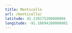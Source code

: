 ```yaml
---
title: Monticello
url: /monticello/
latitude: 42.238275200000004
longitude: -91.18694280000001
---
```

